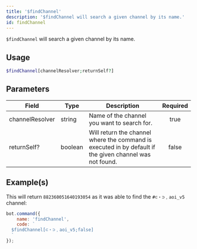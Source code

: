 ```yaml
---
title: '$findChannel'
description: '$findChannel will search a given channel by its name.'
id: findChannel
---
```


`$findChannel` will search a given channel by its name.

## Usage

```php
$findChannel[channelResolver;returnSelf?]
```

## Parameters

| Field           | Type    | Description                                                                                             | Required |
| --------------- | ------- | ------------------------------------------------------------------------------------------------------- |:--------:|
| channelResolver | string  | Name of the channel you want to search for.                                                             |   true   |
| returnSelf?     | boolean | Will return the channel where the command is executed in by default if the given channel was not found. |  false   |

## Example(s)

This will return `882360051640193054` as it was able to find the `#⊂・⊃﹐aoi_v5` channel:

```javascript
bot.command({
    name: 'findChannel',
    code: `
  $findChannel[⊂・⊃﹐aoi_v5;false]
  `
});
```
